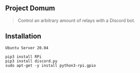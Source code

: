 ## Project Domum
> Control an arbitrary amount of relays with a Discord bot.

## Installation
```
Ubuntu Server 20.04

pip3 install RPi
pip3 install discord.py
sudo apt-get -y install python3-rpi.gpio
```
